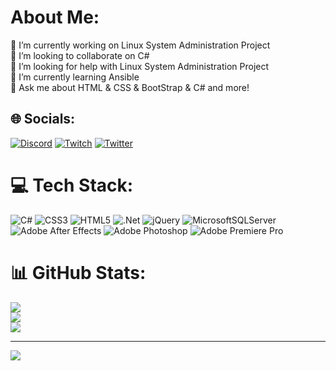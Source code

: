 # About Me:
🔭 I’m currently working on Linux System Administration Project<br>👯 I’m looking to collaborate on C#<br>🤝 I’m looking for help with Linux System Administration Project<br>🌱 I’m currently learning Ansible<br>💬 Ask me about HTML & CSS & BootStrap & C# and more!


## 🌐 Socials:
[![Discord](https://img.shields.io/badge/Discord-%237289DA.svg?logo=discord&logoColor=white)](https://discord.gg/suJQbnTBrj) [![Twitch](https://img.shields.io/badge/Twitch-%239146FF.svg?logo=Twitch&logoColor=white)](https://twitch.tv/mroaccat) [![Twitter](https://img.shields.io/badge/Twitter-%231DA1F2.svg?logo=Twitter&logoColor=white)](https://twitter.com/mroaccat) 

# 💻 Tech Stack:
![C#](https://img.shields.io/badge/c%23-%23239120.svg?style=for-the-badge&logo=c-sharp&logoColor=white) ![CSS3](https://img.shields.io/badge/css3-%231572B6.svg?style=for-the-badge&logo=css3&logoColor=white) ![HTML5](https://img.shields.io/badge/html5-%23E34F26.svg?style=for-the-badge&logo=html5&logoColor=white) ![.Net](https://img.shields.io/badge/.NET-5C2D91?style=for-the-badge&logo=.net&logoColor=white) ![jQuery](https://img.shields.io/badge/jquery-%230769AD.svg?style=for-the-badge&logo=jquery&logoColor=white) ![MicrosoftSQLServer](https://img.shields.io/badge/Microsoft%20SQL%20Sever-CC2927?style=for-the-badge&logo=microsoft%20sql%20server&logoColor=white) ![Adobe After Effects](https://img.shields.io/badge/Adobe%20After%20Effects-9999FF.svg?style=for-the-badge&logo=Adobe%20After%20Effects&logoColor=white) ![Adobe Photoshop](https://img.shields.io/badge/adobephotoshop-%2331A8FF.svg?style=for-the-badge&logo=adobephotoshop&logoColor=white) ![Adobe Premiere Pro](https://img.shields.io/badge/Adobe%20Premiere%20Pro-9999FF.svg?style=for-the-badge&logo=Adobe%20Premiere%20Pro&logoColor=white)
# 📊 GitHub Stats:
![](https://github-readme-stats.vercel.app/api?username=roaccat&theme=dark&hide_border=true&include_all_commits=false&count_private=false)<br/>
![](https://github-readme-streak-stats.herokuapp.com/?user=roaccat&theme=dark&hide_border=true)<br/>
![](https://github-readme-stats.vercel.app/api/top-langs/?username=roaccat&theme=dark&hide_border=true&include_all_commits=false&count_private=false&layout=compact)

---
[![](https://visitcount.itsvg.in/api?id=roaccat&icon=0&color=0)](https://visitcount.itsvg.in)

<!-- Proudly created with GPRM ( https://gprm.itsvg.in ) -->

